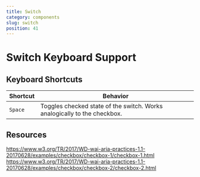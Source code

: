 ```yaml
---
title: Switch
category: components
slug: switch
position: 41
---
```

# Switch Keyboard Support

## Keyboard Shortcuts

| Shortcut | Behavior |
|----------|----------|
| `Space` | Toggles checked state of the switch. Works analogically to the checkbox. |

## Resources

https://www.w3.org/TR/2017/WD-wai-aria-practices-1.1-20170628/examples/checkbox/checkbox-1/checkbox-1.html
https://www.w3.org/TR/2017/WD-wai-aria-practices-1.1-20170628/examples/checkbox/checkbox-2/checkbox-2.html
